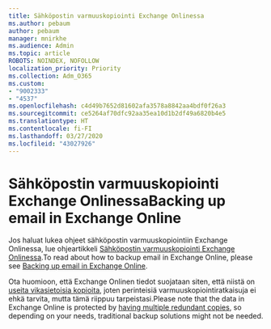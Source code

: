```yaml
---
title: Sähköpostin varmuuskopiointi Exchange Onlinessa
ms.author: pebaum
author: pebaum
manager: mnirkhe
ms.audience: Admin
ms.topic: article
ROBOTS: NOINDEX, NOFOLLOW
localization_priority: Priority
ms.collection: Adm_O365
ms.custom:
- "9002333"
- "4537"
ms.openlocfilehash: c4d49b7652d81602afa3578a8842aa4bdf0f26a3
ms.sourcegitcommit: ce5264af70dfc92aa35ea10d1b2df49a6820b4e5
ms.translationtype: HT
ms.contentlocale: fi-FI
ms.lasthandoff: 03/27/2020
ms.locfileid: "43027926"
---
```

# <a name="backing-up-email-in-exchange-online"></a><span data-ttu-id="d6aa2-102">Sähköpostin varmuuskopiointi Exchange Onlinessa</span><span class="sxs-lookup"><span data-stu-id="d6aa2-102">Backing up email in Exchange Online</span></span>

<span data-ttu-id="d6aa2-103">Jos haluat lukea ohjeet sähköpostin varmuuskopiointiin Exchange Onlinessa, lue ohjeartikkeli [Sähköpostin varmuuskopiointi Exchange Onlinessa](https://docs.microsoft.com/exchange/back-up-email).</span><span class="sxs-lookup"><span data-stu-id="d6aa2-103">To read about how to backup email in Exchange Online, please see [Backing up email in Exchange Online](https://docs.microsoft.com/exchange/back-up-email).</span></span>

<span data-ttu-id="d6aa2-104">Ota huomioon, että Exchange Onlinen tiedot suojataan siten, että niistä on [useita vikasietoisia kopioita](https://docs.microsoft.com/office365/servicedescriptions/exchange-online-service-description/high-availability-and-business-continuity), joten perinteisiä varmuuskopiointiratkaisuja ei ehkä tarvita, mutta tämä riippuu tarpeistasi.</span><span class="sxs-lookup"><span data-stu-id="d6aa2-104">Please note that the data in Exchange Online is protected by [having multiple redundant copies](https://docs.microsoft.com/office365/servicedescriptions/exchange-online-service-description/high-availability-and-business-continuity), so depending on your needs, traditional backup solutions might not be needed.</span></span>
